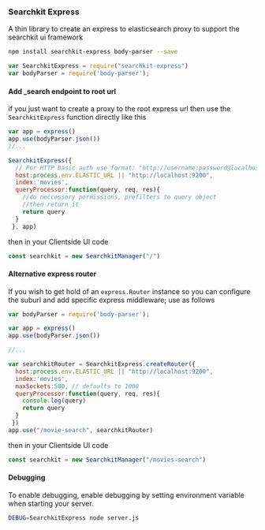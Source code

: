 ### Searchkit Express
A thin library to create an express to elasticsearch proxy to support the searchkit ui framework

```sh
npm install searchkit-express body-parser --save
```

```js
var SearchkitExpress = require("searchkit-express")
var bodyParser = require('body-parser');
```

#### Add _search endpoint to root url
if you just want to create a proxy to the root express url then use the `SearchkitExpress` function directly like this
```js
var app = express()
app.use(bodyParser.json())
//...

SearchkitExpress({
  // For HTTP basic auth use format: "http://username:password@localhost:9200" in host parameter
  host:process.env.ELASTIC_URL || "http://localhost:9200", 
  index:'movies',
  queryProcessor:function(query, req, res){
    //do neccessery permissions, prefilters to query object
    //then return it
    return query
  }
 }, app)

```
then in your Clientside UI code
```js
const searchkit = new SearchkitManager("/")
```


#### Alternative express router
If you wish to get hold of an `express.Router` instance so you can configure the suburl and add specific express middleware; use as follows

```js
var bodyParser = require('body-parser');

var app = express()
app.use(bodyParser.json())

//...

var searchkitRouter = SearchkitExpress.createRouter({
  host:process.env.ELASTIC_URL || "http://localhost:9200",  
  index:'movies',
  maxSockets:500, // defaults to 1000
  queryProcessor:function(query, req, res){
    console.log(query)    
    return query
  }
 })
app.use("/movie-search", searchkitRouter)
```
then in your Clientside UI code
```js
const searchkit = new SearchkitManager("/movies-search")
```

#### Debugging
To enable debugging, enable debugging by setting environment variable when starting your server.
```sh
DEBUG=SearchkitExpress node server.js
```

